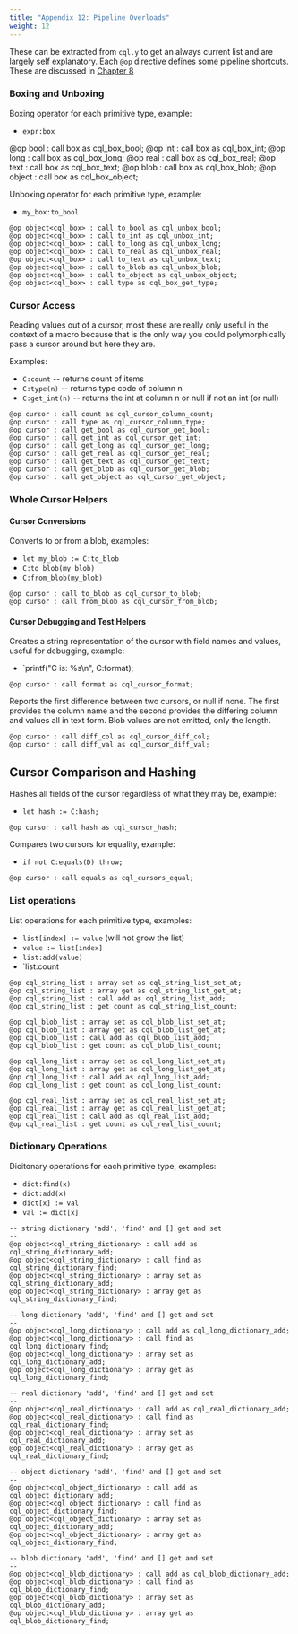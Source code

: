 ```yaml
---
title: "Appendix 12: Pipeline Overloads"
weight: 12
---
```

<!---
-- Copyright (c) Meta Platforms, Inc. and affiliates.
--
-- This source code is licensed under the MIT license found in the
-- LICENSE file in the root directory of this source tree.
-->

These can be extracted from `cql.y` to get an always current list and are largely self explanatory.
Each `@op` directive defines some pipeline shortcuts. These are discussed in [Chapter 8](../08_functions.md)

### Boxing and Unboxing

Boxing operator for each primitive type, example:
  * `expr:box`

@op bool : call box as cql_box_bool;
@op int  : call box as cql_box_int;
@op long : call box as cql_box_long;
@op real : call box as cql_box_real;
@op text : call box as cql_box_text;
@op blob : call box as cql_box_blob;
@op object : call box as cql_box_object;

Unboxing operator for each primitive type, example:
* `my_box:to_bool`

```
@op object<cql_box> : call to_bool as cql_unbox_bool;
@op object<cql_box> : call to_int as cql_unbox_int;
@op object<cql_box> : call to_long as cql_unbox_long;
@op object<cql_box> : call to_real as cql_unbox_real;
@op object<cql_box> : call to_text as cql_unbox_text;
@op object<cql_box> : call to_blob as cql_unbox_blob;
@op object<cql_box> : call to_object as cql_unbox_object;
@op object<cql_box> : call type as cql_box_get_type;
```

### Cursor Access

Reading values out of a cursor, most these are really only useful in the context of a macro
because that is the only way you could polymorphically pass a cursor around but here they are.

Examples:
* `C:count` -- returns count of items
* `C:type(n)` -- returns type code of column n
* `C:get_int(n)` -- returns the int at column n or null if not an int (or null)

```
@op cursor : call count as cql_cursor_column_count;
@op cursor : call type as cql_cursor_column_type;
@op cursor : call get_bool as cql_cursor_get_bool;
@op cursor : call get_int as cql_cursor_get_int;
@op cursor : call get_long as cql_cursor_get_long;
@op cursor : call get_real as cql_cursor_get_real;
@op cursor : call get_text as cql_cursor_get_text;
@op cursor : call get_blob as cql_cursor_get_blob;
@op cursor : call get_object as cql_cursor_get_object;
```

### Whole Cursor Helpers

#### Cursor Conversions

Converts to or from a blob, examples:

* `let my_blob := C:to_blob`
* `C:to_blob(my_blob)`
* `C:from_blob(my_blob)`

```
@op cursor : call to_blob as cql_cursor_to_blob;
@op cursor : call from_blob as cql_cursor_from_blob;
```

#### Cursor Debugging and Test Helpers

Creates a string representation of the cursor with field names and values, useful for debugging, example:
* `printf("C is: %s\n", C:format);

```
@op cursor : call format as cql_cursor_format;
```

Reports the first difference between two cursors, or null if none.  The first
provides the column name and the second provides the differing column and values
all in text form.  Blob values are not emitted, only the length.

```
@op cursor : call diff_col as cql_cursor_diff_col;
@op cursor : call diff_val as cql_cursor_diff_val;
```

## Cursor Comparison and Hashing

Hashes all fields of the cursor regardless of what they may be, example:
* `let hash := C:hash;`

```
@op cursor : call hash as cql_cursor_hash;
```

Compares two cursors for equality, example:
* `if not C:equals(D) throw;`

```
@op cursor : call equals as cql_cursors_equal;
```

### List operations

List operations for each primitive type, examples:
* `list[index] := value` (will not grow the list)
* `value := list[index]`
* `list:add(value)`
* `list:count

```
@op cql_string_list : array set as cql_string_list_set_at;
@op cql_string_list : array get as cql_string_list_get_at;
@op cql_string_list : call add as cql_string_list_add;
@op cql_string_list : get count as cql_string_list_count;

@op cql_blob_list : array set as cql_blob_list_set_at;
@op cql_blob_list : array get as cql_blob_list_get_at;
@op cql_blob_list : call add as cql_blob_list_add;
@op cql_blob_list : get count as cql_blob_list_count;

@op cql_long_list : array set as cql_long_list_set_at;
@op cql_long_list : array get as cql_long_list_get_at;
@op cql_long_list : call add as cql_long_list_add;
@op cql_long_list : get count as cql_long_list_count;

@op cql_real_list : array set as cql_real_list_set_at;
@op cql_real_list : array get as cql_real_list_get_at;
@op cql_real_list : call add as cql_real_list_add;
@op cql_real_list : get count as cql_real_list_count;
```

### Dictionary Operations

Dicitonary operations for each primitive type, examples:
* `dict:find(x)`
* `dict:add(x)`
* `dict[x] := val`
* `val := dict[x]`

```
-- string dictionary 'add', 'find' and [] get and set
--
@op object<cql_string_dictionary> : call add as cql_string_dictionary_add;
@op object<cql_string_dictionary> : call find as cql_string_dictionary_find;
@op object<cql_string_dictionary> : array set as cql_string_dictionary_add;
@op object<cql_string_dictionary> : array get as cql_string_dictionary_find;

-- long dictionary 'add', 'find' and [] get and set
--
@op object<cql_long_dictionary> : call add as cql_long_dictionary_add;
@op object<cql_long_dictionary> : call find as cql_long_dictionary_find;
@op object<cql_long_dictionary> : array set as cql_long_dictionary_add;
@op object<cql_long_dictionary> : array get as cql_long_dictionary_find;

-- real dictionary 'add', 'find' and [] get and set
--
@op object<cql_real_dictionary> : call add as cql_real_dictionary_add;
@op object<cql_real_dictionary> : call find as cql_real_dictionary_find;
@op object<cql_real_dictionary> : array set as cql_real_dictionary_add;
@op object<cql_real_dictionary> : array get as cql_real_dictionary_find;

-- object dictionary 'add', 'find' and [] get and set
--
@op object<cql_object_dictionary> : call add as cql_object_dictionary_add;
@op object<cql_object_dictionary> : call find as cql_object_dictionary_find;
@op object<cql_object_dictionary> : array set as cql_object_dictionary_add;
@op object<cql_object_dictionary> : array get as cql_object_dictionary_find;

-- blob dictionary 'add', 'find' and [] get and set
--
@op object<cql_blob_dictionary> : call add as cql_blob_dictionary_add;
@op object<cql_blob_dictionary> : call find as cql_blob_dictionary_find;
@op object<cql_blob_dictionary> : array set as cql_blob_dictionary_add;
@op object<cql_blob_dictionary> : array get as cql_blob_dictionary_find;
```

